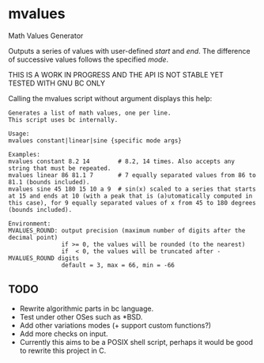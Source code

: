 # mvalues
Math Values Generator

Outputs a series of values with user-defined *start* and *end*. The difference of successive values follows the specified *mode*.

THIS IS A WORK IN PROGRESS AND THE API IS NOT STABLE YET  
TESTED WITH GNU BC ONLY

Calling the mvalues script without argument displays this help:
```
Generates a list of math values, one per line.
This script uses bc internally.

Usage:
mvalues constant|linear|sine {specific mode args}

Examples:
mvalues constant 8.2 14        # 8.2, 14 times. Also accepts any string that must be repeated.
mvalues linear 86 81.1 7       # 7 equally separated values from 86 to 81.1 (bounds included).
mvalues sine 45 180 15 10 a 9  # sin(x) scaled to a series that starts at 15 and ends at 10 (with a peak that is (a)utomatically computed in this case), for 9 equally separated values of x from 45 to 180 degrees (bounds included).

Environment:
MVALUES_ROUND: output precision (maximum number of digits after the decimal point)
               if >= 0, the values will be rounded (to the nearest)
               if  < 0, the values will be truncated after -MVALUES_ROUND digits
               default = 3, max = 66, min = -66
```

## TODO

- Rewrite algorithmic parts in bc language.
- Test under other OSes such as \*BSD.
- Add other variations modes (+ support custom functions?)
- Add more checks on input.
- Currently this aims to be a POSIX shell script, perhaps it would be good to rewrite this project in C.
